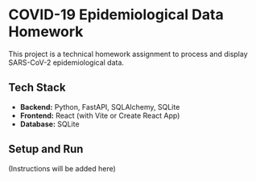 # COVID-19 Epidemiological Data Homework

This project is a technical homework assignment to process and display SARS-CoV-2 epidemiological data.

## Tech Stack

-   **Backend:** Python, FastAPI, SQLAlchemy, SQLite
-   **Frontend:** React (with Vite or Create React App)
-   **Database:** SQLite

## Setup and Run

(Instructions will be added here)